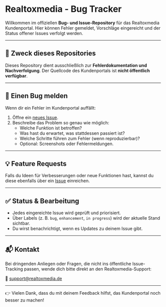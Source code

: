 # Realtoxmedia - Bug Tracker  

Willkommen im offiziellen **Bug- und Issue-Repository** für das Realtoxmedia Kundenportal. Hier können Fehler gemeldet, Vorschläge eingereicht und der Status offener Issues verfolgt werden.  

---

## 🚀 Zweck dieses Repositories  
Dieses Repository dient ausschließlich zur **Fehlerdokumentation und Nachverfolgung**. Der Quellcode des Kundenportals ist **nicht öffentlich verfügbar**.  

---

## 🐞 Einen Bug melden  
Wenn dir ein Fehler im Kundenportal auffällt:  

1. Öffne ein [neues Issue](../../issues/new/choose).  
2. Beschreibe das Problem so genau wie möglich:  
   - Welche Funktion ist betroffen?  
   - Was hast du erwartet, was stattdessen passiert ist?  
   - Welche Schritte führen zum Fehler (wenn reproduzierbar)?  
   - Optional: Screenshots oder Fehlermeldungen.  

---

## 💡 Feature Requests  
Falls du Ideen für Verbesserungen oder neue Funktionen hast, kannst du diese ebenfalls über ein [Issue](../../issues/new/choose) einreichen.  

---

## ✅ Status & Bearbeitung  
- Jedes eingereichte Issue wird geprüft und priorisiert.  
- Über Labels (z. B. `bug`, `enhancement`, `in progress`) wird der aktuelle Stand sichtbar.  
- Du wirst benachrichtigt, wenn es Updates zu deinem Issue gibt.  

---

## 📬 Kontakt  
Bei dringenden Anliegen oder Fragen, die nicht ins öffentliche Issue-Tracking passen, wende dich bitte direkt an den Realtoxmedia-Support:  

📧 support@realtoxmedia.de  

---

👉 Vielen Dank, dass du mit deinem Feedback hilfst, das Kundenportal noch besser zu machen!  
